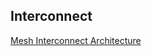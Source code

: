 ## Interconnect

[Mesh Interconnect Architecture](https://en.wikichip.org/wiki/intel/mesh_interconnect_architecture)

